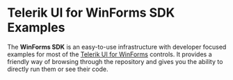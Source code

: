 # Telerik UI for WinForms SDK Examples

The **WinForms SDK** is an easy-to-use infrastructure with developer focused examples for most of the [Telerik UI for WinForms](https://www.telerik.com/products/winforms.aspx) controls. It provides a friendly way of browsing through the repository and gives you the ability to directly run them or see their code. 
